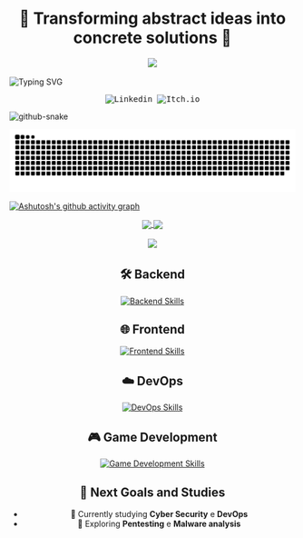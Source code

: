 <h1  align="center">🎰 Transforming abstract ideas into concrete solutions 🎰</h1>

<div align="center">
<img src="https://i.pinimg.com/originals/89/bb/06/89bb06251fb7401e094b1f6d71f3d3f4.gif">
</div>

![Typing SVG](https://readme-typing-svg.demolab.com?font=Fira+Code&pause=1000&color=FF007F&center=true&vCenter=true&width=1000&lines=Hey+bawer%2C+my+name+is+Athos+Aurélio;I+am+a+Backend+Developer+and+Game+Creator;Welcome+to+my+Github)

<samp>
  <p align="center">
    <a href="https://www.linkedin.com/in/athosaurelio/" target="_blank" style="text-decoration: none;">
        <img src="https://img.shields.io/badge/linkedin-1a1b27?style=for-the-badge&logo=linkedin&logoColor=FF007F" alt="Linkedin">
    </a>
    </a>
        <a href="https://huotes.itch.io/" target="_blank" style="text-decoration: none;">
        <img src="https://img.shields.io/badge/itch.io-1a1b27?style=for-the-badge&logo=itch.io&logoColor=FF007F" alt="Itch.io">
    </a>
  </p>
</samp>


<picture>
  <source media="(prefers-color-scheme: dark)" srcset="github-snake-dark.svg" />
  <img alt="github-snake" src="github-snake.svg" />
</picture>

  <source
    media="(prefers-color-scheme: dark)"
   srcset="
      https://raw.githubusercontent.com/platane/snk/output/github-contribution-grid-snake-dark.svg
    "
  />
  <img
    alt="github contribution grid snake animation"
    src="https://raw.githubusercontent.com/platane/snk/output/github-contribution-grid-snake.svg"
  />
</picture>

[![Ashutosh's github activity graph](https://github-readme-activity-graph.vercel.app/graph?username=Huotes&theme=merko)](https://github.com/ashutosh00710/github-readme-activity-graph)

<div align="center">
<a href="https://github.com/huotes">
<img  height="160em" align="center" src="https://github-readme-stats.vercel.app/api/top-langs/?username=huotes&layout=compact&langs_count=7&theme=radical"/>
<img  height="160em" align="center" src="https://github-readme-stats.vercel.app/api?username=huotes&theme=radical" />
</div>


<div align="center">
</a> 

<br />

<div align="center">
    <img src="http://github-readme-streak-stats.herokuapp.com?user=huotes&theme=radical&hide_border=true&date_format=M%20j%5B%2C%20Y%5D&background=00000000&stroke=DE37C1">
</div>
  
## 🛠 Backend
<div align="center">
  <a href="https://skillicons.dev">
    <img src="https://skillicons.dev/icons?i=python,php,c,cpp,rust,git,sqlite,mysql,postgres,mongodb" alt="Backend Skills" />
  </a>
</div>

## 🌐 Frontend
<div align="center">
  <a href="https://skillicons.dev">
    <img src="https://skillicons.dev/icons?i=html,css,javascript,typescript" alt="Frontend Skills" />
  </a>
</div>

## ☁️ DevOps
<div align="center">
  <a href="https://skillicons.dev">
    <img src="https://skillicons.dev/icons?i=git,docker,kubernetes,aws" alt="DevOps Skills" />
  </a>
</div>

## 🎮 Game Development
<div align="center">
  <a href="https://skillicons.dev">
    <img src="https://skillicons.dev/icons?i=gamemakerstudio,godot" alt="Game Development Skills" />
  </a>
</div>

## 🎯 Next Goals and Studies
- 🌱 Currently studying **Cyber Security** e **DevOps**
- 🚀 Exploring **Pentesting** e **Malware analysis**

